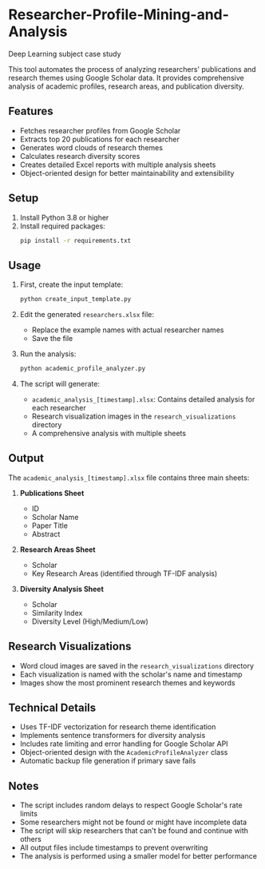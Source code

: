 # Researcher-Profile-Mining-and-Analysis
Deep Learning subject case study

This tool automates the process of analyzing researchers' publications and research themes using Google Scholar data. It provides comprehensive analysis of academic profiles, research areas, and publication diversity.

## Features

- Fetches researcher profiles from Google Scholar
- Extracts top 20 publications for each researcher
- Generates word clouds of research themes
- Calculates research diversity scores
- Creates detailed Excel reports with multiple analysis sheets
- Object-oriented design for better maintainability and extensibility

## Setup

1. Install Python 3.8 or higher
2. Install required packages:
   ```bash
   pip install -r requirements.txt
   ```

## Usage

1. First, create the input template:
   ```bash
   python create_input_template.py
   ```

2. Edit the generated `researchers.xlsx` file:
   - Replace the example names with actual researcher names
   - Save the file

3. Run the analysis:
   ```bash
   python academic_profile_analyzer.py
   ```

4. The script will generate:
   - `academic_analysis_[timestamp].xlsx`: Contains detailed analysis for each researcher
   - Research visualization images in the `research_visualizations` directory
   - A comprehensive analysis with multiple sheets

## Output

The `academic_analysis_[timestamp].xlsx` file contains three main sheets:

1. **Publications Sheet**
   - ID
   - Scholar Name
   - Paper Title
   - Abstract

2. **Research Areas Sheet**
   - Scholar
   - Key Research Areas (identified through TF-IDF analysis)

3. **Diversity Analysis Sheet**
   - Scholar
   - Similarity Index
   - Diversity Level (High/Medium/Low)

## Research Visualizations

- Word cloud images are saved in the `research_visualizations` directory
- Each visualization is named with the scholar's name and timestamp
- Images show the most prominent research themes and keywords

## Technical Details

- Uses TF-IDF vectorization for research theme identification
- Implements sentence transformers for diversity analysis
- Includes rate limiting and error handling for Google Scholar API
- Object-oriented design with the `AcademicProfileAnalyzer` class
- Automatic backup file generation if primary save fails

## Notes

- The script includes random delays to respect Google Scholar's rate limits
- Some researchers might not be found or might have incomplete data
- The script will skip researchers that can't be found and continue with others
- All output files include timestamps to prevent overwriting
- The analysis is performed using a smaller model for better performance
